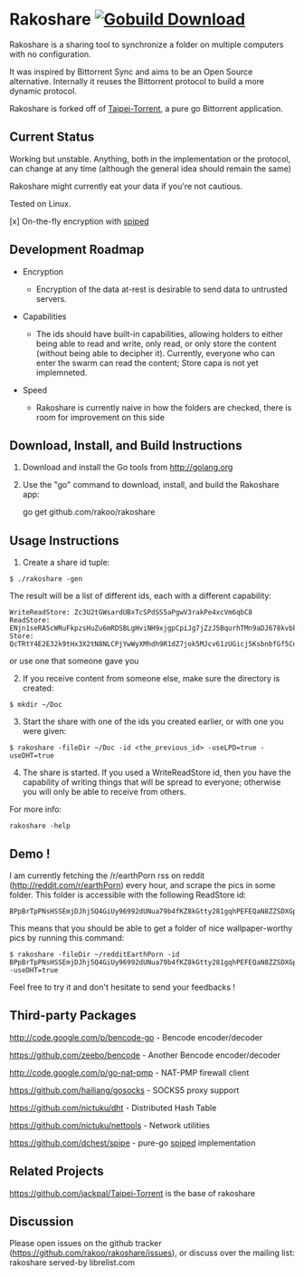 Rakoshare [![Gobuild Download](http://gobuild.io/badge/github.com/rakoo/rakoshare/download.png)](http://gobuild.io/github.com/rakoo/rakoshare)
=========

Rakoshare is a sharing tool to synchronize a folder on multiple
computers with no configuration.

It was inspired by Bittorrent Sync and aims to be an Open Source
alternative. Internally it reuses the Bittorrent protocol to build a
more dynamic protocol.

Rakoshare is forked off of
[Taipei-Torrent](https://github.com/jackpal/Taipei-Torrent), a pure go
Bittorrent application.

Current Status
--------------

Working but unstable. Anything, both in the implementation or the
protocol, can change at any time (although the general idea should
    remain the same)

Rakoshare might currently eat your data if you're not cautious.

Tested on Linux.

[x] On-the-fly encryption with [spiped](https://github.com/dchest/spipe)

Development Roadmap
-------------------

*  Encryption

    * Encryption of the data at-rest is desirable to send data to
    untrusted servers.

*  Capabilities

    * The ids should have built-in capabilities, allowing holders to
      either being able to read and write, only read, or only store the
      content (without being able to decipher it).
      Currently, everyone who can enter the swarm can read the content;
      Store capa is not yet implemneted.

*  Speed
    * Rakoshare is currently naive in how the folders are checked, there
      is room for improvement on this side

Download, Install, and Build Instructions
-----------------------------------------

1. Download and install the Go tools from http://golang.org

2. Use the "go" command to download, install, and build the Rakoshare
app:

    go get github.com/rakoo/rakoshare

Usage Instructions
------------------

1. Create a share id tuple:

  `$ ./rakoshare -gen`

  The result will be a list of different ids, each with a different
  capability:

  ```
  WriteReadStore: Zc3U2tGWsardUBxTcSPdSS5aPgwV3rakPe4xcVm6qbC8
  ReadStore: ENjn1seRA5cWRuFkpzsHuZu6mRDSBLgHviNH9xjgpCpiJg7jZzJ5BqurhTMn9aDJ678kvbkESeki9dS3sZEWEczZ
  Store: QcTRtY4E2E32k9tHx3X2tN8NLCPjYwWyXMhdh9R1dZ7jok5MJcv61zUGicj5KsbnbfGf5Cogb1xFf9JzyRq5H6s1
  ```

  or use one that someone gave you

2. If you receive content from someone else, make sure the directory is
   created:

  `$ mkdir ~/Doc`

3. Start the share with one of the ids you created earlier, or with one
   you were given:

  `$ rakoshare -fileDir ~/Doc -id <the_previous_id> -useLPD=true -useDHT=true`

4. The share is started. If you used a WriteReadStore id, then you have
   the capability of writing things that will be spread to everyone;
   otherwise you will only be able to receive from others.

For more info:

    rakoshare -help

Demo !
------

I am currently fetching the /r/earthPorn rss on reddit
(http://reddit.com/r/earthPorn) every hour, and scrape the pics in some
folder. This folder is accessible with the following ReadStore id:

    BPpBrTpPNsHSSEmjDJhj5Q4GiUy96992dUNua79b4fKZ8kGtty281gqhPEFEQaN8ZZSDXGp4mCZFnd3GfjvtUJYJ

This means that you should be able to get a folder of nice
wallpaper-worthy pics by running this command:

    $ rakoshare -fileDir ~/redditEarthPorn -id BPpBrTpPNsHSSEmjDJhj5Q4GiUy96992dUNua79b4fKZ8kGtty281gqhPEFEQaN8ZZSDXGp4mCZFnd3GfjvtUJYJ -useDHT=true

Feel free to try it and don't hesitate to send your feedbacks !


Third-party Packages
--------------------

http://code.google.com/p/bencode-go - Bencode encoder/decoder

https://github.com/zeebo/bencode    - Another Bencode encoder/decoder

http://code.google.com/p/go-nat-pmp - NAT-PMP firewall client

https://github.com/hailiang/gosocks - SOCKS5 proxy support

https://github.com/nictuku/dht      - Distributed Hash Table

https://github.com/nictuku/nettools - Network utilities

https://github.com/dchest/spipe     - pure-go [spiped](https://www.tarsnap.com/spiped.html) implementation

Related Projects
----------------

https://github.com/jackpal/Taipei-Torrent is the base of rakoshare

Discussion
----------

Please open issues on the github tracker
(https://github.com/rakoo/rakoshare/issues), or discuss over the mailing
list: rakoshare served-by librelist.com
